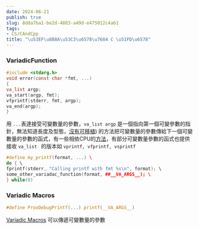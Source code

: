 ```yaml
---
date: 2024-06-21
publish: true
slug: 8dda7ba1-be2d-4883-a49d-e475012c4a61
tags:
- CS/CAndCpp
title: "\u53EF\u8B8A\u53C3\u6578\u7684 C \u51FD\u6578"
---
```

### VariadicFunction

```c
#include <stdarg.h>  
void error(const char *fmt, ...)  
{  
va_list argp;  
va_start(argp, fmt);  
vfprintf(stderr, fmt, argp);  
va_end(argp);  
}  
```

用 `...`表達接受可變數量的參數，`va_list argp` 是一個指向第一個可變參數的指針，無法知道長度及型態，[沒有可移植](<%5Bhttps://c-faq.com/varargs/invvarargs.19920714.html%5D(https://c-faq.com/varargs/invvarargs.19920714.html>)) 的方法把可變數量的參數傳給下一個可變數量的參數的函式，有一些相依CPU的[方法](https://c-faq.com/varargs/invvarargs.19890604.html)，有部分可變數量參數的函式也提供接收 `va_list ` 的版本如 `vprintf, vfprintf, vsprintf`

```cpp
#define my_printf(format, ...) \  
do { \  
fprintf(stderr, "Calling printf with fmt %s\n", format); \  
some_other_variadac_function(format, ##__VA_ARGS__); \  
} while(0)  
```

### Variadic Macros

```c
#define ProxDebugPrintf(...) printf(__VA_ARGS__)
```

[Variadic Macros](https://gcc.gnu.org/onlinedocs/cpp/Variadic-Macros.html) 可以傳遞可變數量的參數
